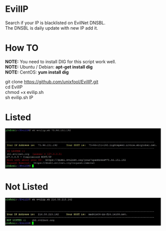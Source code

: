 # EvilIP
<p>Search if your IP is blacklisted on EvilNet DNSBL. <br/>The DNSBL is daily update with new IP add it.</p>

# How TO
<p><strong>NOTE:</strong> You need to install DIG for this script work well.<br/>
<strong>NOTE:</strong> Ubuntu / Debian: <strong>apt-get install dig</strong> <br/>
<strong>NOTE:</strong> CentOS: <strong>yum install dig</strong>
</p>

<p>
 
git clone https://github.com/unixfool/EvilIP.git<br/>
cd EvilIP<br/>
chmod +x evilip.sh<br/>
sh evilip.sh IP
</p>

# Listed
<img src="https://raw.githubusercontent.com/unixfool/EvilIP/main/Listed2.jpg" />

# Not Listed
<img src="https://raw.githubusercontent.com/unixfool/EvilIP/main/NotListed2.jpg" />
